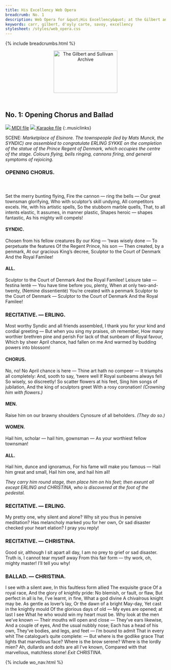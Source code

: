 ```yaml
---
title: His Excellency Web Opera
breadcrumb: No. 1
description: Web Opera for &quot;His Excellency&quot; at the Gilbert and Sullivan Archive
keywords: carr, gilbert, d'oyly carte, savoy, excellency
stylesheet: /styles/web_opera.css
---
```


{% include breadcrumbs.html %}
<header>
    <a href="../../index.html"><img src="https://gsarchive.net/layout/images/logo3sm.jpg" alt="The Gilbert and Sullivan Archive" width="200" height="133" border="0"></a>
    <div class=titlecard style="background-color: #515056; background-image: url(../graphics/title.gif)" title="His Excellency"></div>
</header>

## No. 1: Opening Chorus and Ballad

[ ![](/layout/images/midi.gif) MIDI file](../midi/hex01.mid)
[ ![](/layout/images/midi_karaoke.gif) Karaoke file](../midi/kar/hex01.kar)
{:.musiclinks}

SCENE: *Marketplace of Elsinore. The townspeople (led by Mats Munck, the SYNDIC) are
assembled to congratulate ERLING SYKKE on the completion of the statue of the Prince Regent of
Denmark, which occupies the centre of the stage. Colours flying, bells ringing, cannons firing,
and general symptoms of rejoicing.*

### OPENING CHORUS.
#### &nbsp;
Set the merry bunting flying,
Fire the cannon — ring the bells — 
Our great townsman glorifying,
Who with sculptor’s skill undying,
All competitors excels.
He, with his artistic spells,
So the stubborn marble quells,
That, to all intents elastic,
It assumes, in manner plastic,
Shapes heroic — shapes fantastic,
As his mighty will compels!

#### SYNDIC.
Chosen from his fellow creatures
By our King — ’twas wisely done —
To perpetuate the features
Of the Regent Prince, his son —
Then created, by a penmark,
At our gracious King’s decree,
Sculptor to the Court of Denmark
And the Royal Familee!

#### ALL.
Sculptor to the Court of Denmark
And the Royal Familee!
Leisure take — festina lentè —
You have time before you, plenty,
When at only two-and-twenty,
(Nemine dissentientè)
You’re created with a penmark
Sculptor to the Court of Denmark —
Sculptor to the Court of Denmark
And the Royal Familee!

### RECITATIVE. — ERLING.
Most worthy Syndic and all friends assembled,
I thank you for your kind and cordial greeting —
But when you sing my praises, oh remember,
How many worthier brethren pine and perish
For lack of that sunbeam of Royal favour,
Which by sheer April chance, had fallen on me
And warmed by budding powers into blossom!

#### CHORUS.
No, no!
No April chance is here —
Thine art hath no compeer —
It triumphs all completely:
And, sooth to say, ’twere well
If Royal sunbeams always fell
So wisely, so discreetly!
So scatter flowers at his feet,
Sing him songs of jubilation, 
And the king of sculptors greet
With a rosy coronation! *(Crowning him with flowers.)*

#### MEN.
Raise him on our brawny shoulders
Cynosure of all beholders. *(They do so.)*

#### WOMEN.
Hail him, scholar — hail him, gownsman —
As your worthiest fellow townsman!

#### ALL.
Hail him, dunce and ignoramus,
For his fame will make you famous —
Hail him great and small,
Hail him one, and hail him all!

*They carry him round stage, then place him on his feet; then exeunt all except ERLING and CHRISTINA, who is discovered at the foot of the pedestal.*

### RECITATIVE. — ERLING.
My pretty one, why silent and alone?
Why sit you thus in pensive meditation?
Has melancholy marked you for her own,
Or sad disaster checked your heart elation?
I pray you reply!

### RECITATIVE. — CHRISTINA.
Good sir, although I sit apart all day,
I am no prey to grief or sad disaster.
Truth is, I cannot tear myself away
From this fair form — thy work, oh, mighty master!
I’ll tell you why!

### BALLAD. — CHRISTINA.
I see with a silent awe,
In this faultless form allied
The exquisite grace
Of a royal race,
And the glory of knightly pride:
No blemish, or fault, or flaw,
But perfect in all is he,
I’ve learnt, in fine,
What a god divine
A chivalrous knight may be.
As gentle as lover’s lay,
Or the dawn of a bright May-day,
Yet cast in the knightly mould
Of the glorious days of old — 
My eyes are opened; at last I see
What he who would win my heart must be.
Why look at the men we’ve known —
Their mouths will open and close —
They’ve ears likewise,
And a couple of eyes,
And the usual nubbly nose;
Each has a head of his own,
They’ve bodies, and legs, and feet —
I’m bound to admit
That in every whit
The catalogue’s quite complete: —
But where is the godlike grace
That lights that marvellous face?
Where is the brow serene?
Where is the lordly mien?
Ah, dullards and dolts are all I’ve known,
Compared with that marvellous, matchless stone!
*Exit CHRISTINA.*

{% include wo_nav.html %}
